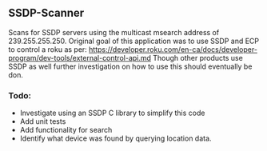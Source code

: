 ## SSDP-Scanner ##


Scans for SSDP servers using the multicast msearch address of 239.255.255.250.
Original goal of this application was to use SSDP and ECP to control a roku as per:
https://developer.roku.com/en-ca/docs/developer-program/dev-tools/external-control-api.md
Though other products use SSDP as well further investigation on how to use this should eventually be don.

### Todo: ###
- Investigate using an SSDP C library to simplify this code
- Add unit tests
- Add functionality for search
- Identify what device was found by querying location data.
